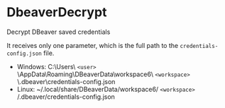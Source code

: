 # DbeaverDecrypt
Decrypt DBeaver saved credentials

It receives only one parameter, which is the full path to the `credentials-config.json` file.

* Windows: C:\Users\ `<user>` \AppData\Roaming\DBeaverData\workspace6\ `<workspace>` \\.dbeaver\credentials-config.json
* Linux: ~/.local/share/DBeaverData/workspace6/ `<workspace>` /.dbeaver/credentials-config.json
